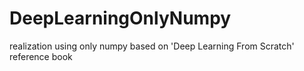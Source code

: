 # DeepLearningOnlyNumpy
realization using only numpy based on 'Deep Learning From Scratch' reference book
